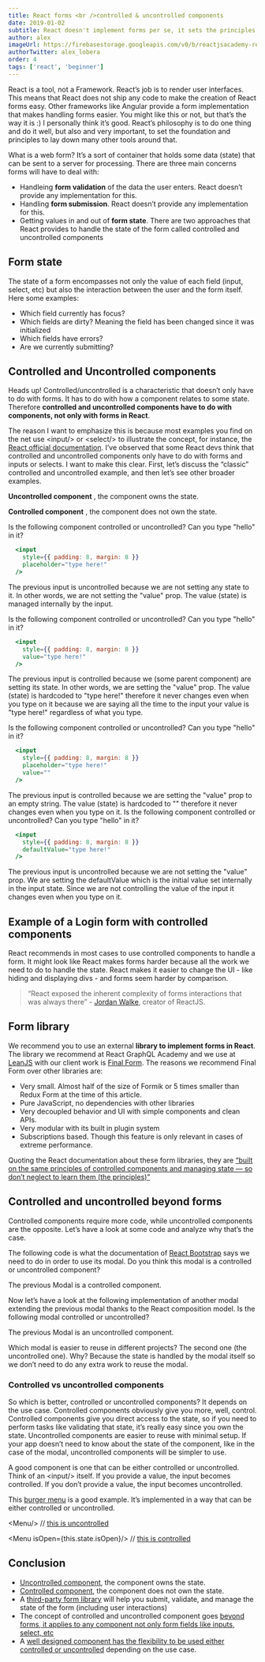 ```yaml
---
title: React forms <br />controlled & uncontrolled components
date: 2019-01-02
subtitle: React doesn't implement forms per se, it sets the principles to be done by other devs. Learn how.
author: alex
imageUrl: https://firebasestorage.googleapis.com/v0/b/reactjsacademy-react.appspot.com/o/blog%20post%20images%2Fforms%2Fpuppets-min.jpeg?alt=media
authorTwitter: alex_lobera
order: 4
tags: ['react', 'beginner']
---
```


React is a tool, not a Framework. React’s job is to render user interfaces. This means that React does not ship any code to make the creation of React forms easy. Other frameworks like Angular provide a form implementation that makes handling forms easier. You might like this or not, but that’s the way it is :) I personally think it’s good. React’s philosophy is to do one thing and do it well, but also and very important, to set the foundation and principles to lay down many other tools around that.

What is a web form? It’s a sort of container that holds some data (state) that can be sent to a server for processing. There are three main concerns forms will have to deal with:

- Handleing **form validation** of the data the user enters. React doesn’t provide any implementation for this.
- Handling **form submission**. React doesn’t provide any implementation for this.
- Getting values in and out of **form state**. There are two approaches that React provides to handle the state of the form called controlled and uncontrolled components

## Form state <a name="form-state"></a>

The state of a form encompasses not only the value of each field (input, select, etc) but also the interaction between the user and the form itself. Here some examples:

- Which field currently has focus?
- Which fields are dirty? Meaning the field has been changed since it was initialized
- Which fields have errors?
- Are we currently submitting?

## Controlled and Uncontrolled components <a name="controlled-uncontrolled"></a>

Heads up! Controlled/uncontrolled is a characteristic that doesn’t only have to do with forms. It has to do with how a component relates to some state. Therefore **controlled and uncontrolled components have to do with components, not only with forms in React**.

The reason I want to emphasize this is because most examples you find on the net use &lt;input/&gt; or &lt;select/&gt; to illustrate the concept, for instance, the [React official documentation](https://reactjs.org/docs/forms.html). I’ve observed that some React devs think that controlled and uncontrolled components only have to do with forms and inputs or selects. I want to make this clear. First, let’s discuss the “classic” controlled and uncontrolled example, and then let’s see other broader examples.

**Uncontrolled component** <a name="uncontrolled-component"></a>, the component owns the state.

**Controlled component** <a name="controlled-component"></a>, the component does not own the state.

<a name="live-example-1"></a>
Is the following component controlled or uncontrolled? Can you type "hello" in it?

```.jsx
  <input
    style={{ padding: 8, margin: 8 }}
    placeholder="type here!"
  />
```

The previous input is uncontrolled because we are not setting any state to it. In other words, we are not setting the "value" prop. The value (state) is managed internally by the input.

<a name="live-example-2"></a>
Is the following component controlled or uncontrolled? Can you type "hello" in it?

```.jsx
  <input
    style={{ padding: 8, margin: 8 }}
    value="type here!"
  />
```

The previous input is controlled because we (some parent component) are setting its state. In other words, we are setting the "value" prop. The value (state) is hardcoded to "type here!" therefore it never changes even when you type on it because we are saying all the time to the input your value is "type here!" regardless of what you type.

<a name="live-example-3"></a>
Is the following component controlled or uncontrolled? Can you type "hello" in it?

```.jsx
  <input
    style={{ padding: 8, margin: 8 }}
    placeholder="type here!"
    value=""
  />
```

The previous input is controlled because we are setting the "value" prop to an empty string. The value (state) is hardcoded to "" therefore it never changes even when you type on it.
<a name="live-example-4"></a>
Is the following component controlled or uncontrolled? Can you type "hello" in it?

```.jsx
  <input
    style={{ padding: 8, margin: 8 }}
    defaultValue="type here!"
  />
```

The previous input is uncontrolled because we are not setting the "value" prop. We are setting the defaultValue which is the initial value set internally in the input state. Since we are not controlling the value of the input it changes even when you type on it.

## Example of a Login form with controlled components <a name="login-example"></a>

<codesandbox id="712kk1y7o1"></codesandbox>

React recommends in most cases to use controlled components to handle a form. It might look like React makes forms harder because all the work we need to do to handle the state. React makes it easier to change the UI - like hiding and displaying divs - and forms seem harder by comparison.

> “React exposed the inherent complexity of forms interactions that was always there” - [Jordan Walke](https://twitter.com/jordwalke), creator of ReactJS.

## Form library <a name="form-library"></a>

We recommend you to use an external **library to implement forms in React**. The library we recommend at React GraphQL Academy and we use at [LeanJS](https://leanjs.com/) with our client work is [Final Form](https://github.com/final-form/react-final-form). The reasons we recommend Final Form over other libraries are:

- Very small. Almost half of the size of Formik or 5 times smaller than Redux Form at the time of this article.
- Pure JavaScript, no dependencies with other libraries
- Very decoupled behavior and UI with simple components and clean APIs.
- Very modular with its built in plugin system
- Subscriptions based. Though this feature is only relevant in cases of extreme performance.

Quoting the React documentation about these form libraries, they are [“built on the same principles of controlled components and managing state — so don’t neglect to learn them (the principles)”](https://reactjs.org/docs/forms.html#fully-fledged-solutions)

## Controlled and uncontrolled beyond forms <a name="controlled-uncontrolled-beyond-forms"></a>

Controlled components require more code, while uncontrolled components are the opposite. Let’s have a look at some code and analyze why that’s the case.

The following code is what the documentation of [React Bootstrap](https://react-bootstrap.github.io/components/modal/#modals-live) says we need to do in order to use its modal. Do you think this modal is a controlled or uncontrolled component?

<codesandbox id="9zkqkjn2zy" height="800px"></codesandbox>

The previous Modal is a controlled component.

Now let’s have a look at the following implementation of another modal extending the previous modal thanks to the React composition model. Is the following modal controlled or uncontrolled?

<codesandbox id="30v2n85q55" height="800px"></codesandbox>

The previous Modal is an uncontrolled component.

Which modal is easier to reuse in different projects? The second one (the uncontrolled one). Why? Because the state is handled by the modal itself so we don’t need to do any extra work to reuse the modal.

<marketingcard text="🎉🎉 New course - GraphQL Bootcamp! 🎉🎉" to="/graphql/training/bootcamp/?utm_medium=direct&utm_source=blog&utm_campaign=graphql_exp" button-text="Learn GraphQL"></marketingcard>

### Controlled vs uncontrolled components <a name="controlled-vs-uncontrolled"></a>

So which is better, controlled or uncontrolled components? It depends on the use case. Controlled components obviously give you more, well, control. Controlled components give you direct access to the state, so if you need to perform tasks like validating that state, it’s really easy since you own the state. Uncontrolled components are easier to reuse with minimal setup. If your app doesn’t need to know about the state of the component, like in the case of the modal, uncontrolled components will be simpler to use.

A good component is one that can be either controlled or uncontrolled. Think of an &lt;input/&gt; itself. If you provide a value, the input becomes controlled. If you don’t provide a value, the input becomes uncontrolled.

This [burger menu](https://github.com/negomi/react-burger-menu) is a good example. It’s implemented in a way that can be either controlled or uncontrolled.

&lt;Menu/&gt; // [this is uncontrolled](https://github.com/negomi/react-burger-menu#usage)

&lt;Menu isOpen={this.state.isOpen}/&gt; // [this is controlled](https://github.com/negomi/react-burger-menu#open-state)

## Conclusion <a name="conclusion"></a>

- [Uncontrolled component](#uncontrolled-component), the component owns the state.
- [Controlled component](#controlled-component), the component does not own the state.
- A [third-party form library](#form-library) will help you submit, validate, and manage the state of the form (including user interactions)
- The concept of controlled and uncontrolled component goes [ beyond forms, it applies to any component not only form fields like inputs, select, etc](#controlled-uncontrolled-beyond-forms)
- A [well designed component has the flexibility to be used either controlled or uncontrolled](#controlled-vs-uncontrolled) depending on the use case.
